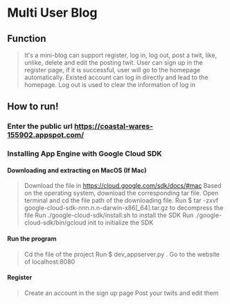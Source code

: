 # Multi User Blog

## Function
> It's a mini-blog can support register, log in, log out, post a twit, like, unlike, delete and edit the posting twit.
> User can sign up in the register page, if it is successful, user will go to the homepage automatically.
> Existed account can log in directly and lead to the homepage.
> Log out is used to clear the information of log in

## How to run!

### Enter the public url https://coastal-wares-155902.appspot.com/

### Installing App Engine with Google Cloud SDK

#### Downloading and extracting on MacOS (If Mac)
> Download the file in https://cloud.google.com/sdk/docs/#mac
> Based on the operating system, download the corresponding tar file.
> Open terminal and cd the file path of the downloading file.
> Run $ tar -zxvf google-cloud-sdk-nnn.n.n-darwin-x86[_64].tar.gz to decompress the file
> Run ./google-cloud-sdk/install.sh to install the SDK
> Run ./google-cloud-sdk/bin/gcloud init to initialize the SDK


#### Run the program
> Cd the file of the project
> Run $ dev_appserver.py .
> Go to the website of localhost:8080

#### Register
> Create an account in the sign up page
> Post your twits and edit them
